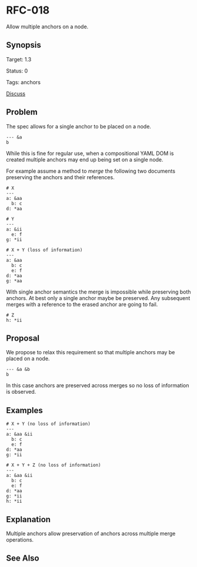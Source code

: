 RFC-018
=======

Allow multiple anchors on a node.

## Synopsis

Target: 1.3

Status: 0

Tags: anchors

[Discuss](../../issues/0)

## Problem

The spec allows for a single anchor to be placed on a node.

```
--- &a
b
```

While this is fine for regular use, when a compositional YAML DOM is created multiple anchors may end up being set on a single node.

For example assume a method to *merge* the following two documents preserving the anchors and their references.

```
# X
--- 
a: &aa
  b: c
d: *aa
```

```
# Y
---
a: &ii
  e: f
g: *ii
```

```
# X + Y (loss of information)
---
a: &aa
  b: c
  e: f
d: *aa
g: *aa
```

With single anchor semantics the merge is impossible while preserving both anchors.
At best only a single anchor maybe be preserved.
Any subsequent merges with a reference to the erased anchor are going to fail.

```
# Z
h: *ii
```

## Proposal

We propose to relax this requirement so that multiple anchors may be placed on a node.

```
--- &a &b
b
```

In this case anchors are preserved across merges so no loss of information is observed.

## Examples

```
# X + Y (no loss of information)
---
a: &aa &ii
  b: c
  e: f
d: *aa
g: *ii
```

```
# X + Y + Z (no loss of information)
---
a: &aa &ii
  b: c
  e: f
d: *aa
g: *ii
h: *ii
```

## Explanation

Multiple anchors allow preservation of anchors across multiple merge operations.

## See Also

